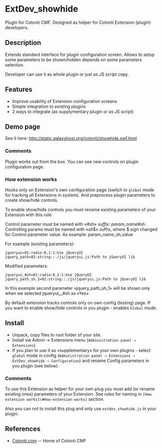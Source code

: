 ExtDev_showhide
===============

Plugin for Cotonti CMF. Designed as helper for Cotonti Extension (plugin) developers.

Description
-----------

Extends standard interface for plugin configuration screen. 
Allows to setup some parameters to be shown/hidden depends on some parameters selection.

Developer can use it as whole plugin or just as JS script copy.

Features
--------

* Improve usability of Extension configuration screens
* Simple integration to existing plugins
* 2 ways to integrate (as supplymentary plugin or as JS script)

Demo page
---------

See it here: http://static.galaxyhost.org/cotonti/showhide.swf.html

### Comments

Plugin works out from the box. You can see new controls on plugin configuration page.


### How extension works

Hooks only on Extension's own configuration page (switch to `global` mode for tracking all Extensions 
in system). And preprocess plugin parameters to create show/hide controls.

To enable show/hide controls you must rename existing parameters of your Extension with this rule:

Control parameter must be named with «_#sh» suffix: param_name_#sh .
Controlling params must be named with «_sh_$» suffix, where $ sign changed for 
Control parameter value. As example: param_name_sh_value

For example (existing parameters):

    jqueryui=01:radio:0,1:1:Use jQueryUI
    jquery_path=02:string::./js/jqueryui.js:Path to jQueryUI lib

Modified parameters:

    jqueryui_#sh=01:radio:0,1:1:Use jQueryUI
    jquery_path_sh_1=02:string::./js/jqueryui.js:Path to jQueryUI lib

In this example second parameter «jquery_path_sh_1» will be shown only when we selected 
jqueryui__#sh as «Yes»

By default extension tracks controls only on own config (testing) page.
If you want to enable show/hide controls in you plugin - enables `Global` mode.


Install
-------

* Unpack, copy files to root folder of your site.
* Install via Admin → Extensions menu (`Administration panel → Extensions`)
* If you plan to use it as «supplementary» for your own plugins - select `global` mode in 
config (`Administration panel → Extensions → ExtDev_showhide → Configuration`)
and rename Config parameters in you plugin (see below).

### Comments

To use this Extension as helper for your own plug you must add (or rename existing ones) 
parameters of your Extension. See rules for naming in `[How extension works](#How-extension-works)` section.

Also you can not to install this plug and only use `extdev_showhide.js` in your plugin.

References
----------

* [Cotonti.com](http://Cotonti.com/) -- Home of Cotonti CMF


